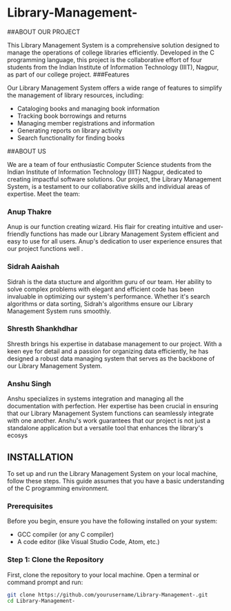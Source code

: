 # Library-Management-
##ABOUT OUR PROJECT

This Library Management System is a comprehensive solution designed to manage the operations of college libraries efficiently. Developed in the C programming language, this project is the collaborative effort of four students from the Indian Institute of Information Technology (IIIT), Nagpur, as part of our college project.
###Features

Our Library Management System offers a wide range of features to simplify the management of library resources, including:

- Cataloging books and managing book information
- Tracking book borrowings and returns
- Managing member registrations and information
- Generating reports on library activity
- Search functionality for finding books

##ABOUT US

We are a team of four enthusiastic Computer Science students from the Indian Institute of Information Technology (IIIT) Nagpur, dedicated to creating impactful software solutions. Our project, the Library Management System, is a testament to our collaborative skills and individual areas of expertise. Meet the team:

### Anup Thakre
Anup is our function creating wizard. His flair for creating intuitive and user-friendly functions has made our Library Management System efficient and easy to use for all users. Anup's dedication to user experience ensures that our project  functions well .

### Sidrah Aaishah
Sidrah is the data stucture and algorithm guru of our team. Her ability to solve complex problems with elegant and efficient code has been invaluable in optimizing our system's performance. Whether it's search algorithms or data sorting, Sidrah's algorithms ensure our Library Management System runs smoothly.

### Shresth Shankhdhar
Shresth brings his expertise in database management to our project. With a keen eye for detail and a passion for organizing data efficiently, he has designed a robust data managing system that serves as the backbone of our Library Management System.

### Anshu Singh
Anshu specializes in systems integration and managing all the documentation with perfection. Her expertise has been crucial in ensuring that our Library Management System functions can seamlessly integrate with one another. Anshu's work guarantees that our project is not just a standalone application but a versatile tool that enhances the library's ecosys

## INSTALLATION
To set up and run the Library Management System on your local machine, follow these steps. This guide assumes that you have a basic understanding of the C programming environment.
### Prerequisites

Before you begin, ensure you have the following installed on your system:
- GCC compiler (or any C compiler)
- A code editor (like Visual Studio Code, Atom, etc.)
  
### Step 1: Clone the Repository

First, clone the repository to your local machine. Open a terminal or command prompt and run:

```bash
git clone https://github.com/yourusername/Library-Management-.git
cd Library-Management-
